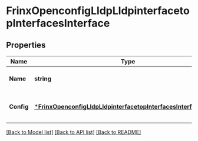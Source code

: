 # FrinxOpenconfigLldpLldpinterfacetopInterfacesInterface

## Properties
Name | Type | Description | Notes
------------ | ------------- | ------------- | -------------
**Name** | **string** | Optional[Reference to the list key] REF:Optional.empty | [optional] [default to null]
**Config** | [***FrinxOpenconfigLldpLldpinterfacetopInterfacesInterfaceConfig**](frinx.openconfig.lldp.lldpinterfacetop.interfaces.interface.Config.md) | Optional[Configuration data for LLDP on each interface] REF:Optional.empty | [optional] [default to null]

[[Back to Model list]](../README.md#documentation-for-models) [[Back to API list]](../README.md#documentation-for-api-endpoints) [[Back to README]](../README.md)


